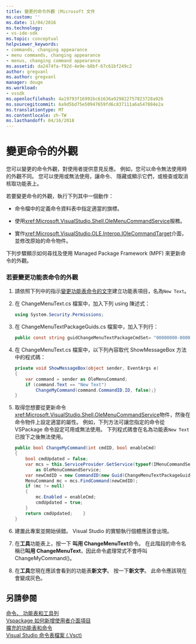 ```yaml
---
title: 變更的命令外觀 |Microsoft 文件
ms.custom: ''
ms.date: 11/04/2016
ms.technology:
- vs-ide-sdk
ms.topic: conceptual
helpviewer_keywords:
- commands, changing appearance
- menu commands, changing appearance
- menus, changing command appearance
ms.assetid: da2474fa-f92d-4e9e-b8bf-67c61bf249c2
author: gregvanl
ms.author: gregvanl
manager: douge
ms.workload:
- vssdk
ms.openlocfilehash: 4a19793f16991bc61636a929822757823728a926
ms.sourcegitcommit: 6a9d5bd75e50947659fd6c837111a6a547884e2a
ms.translationtype: MT
ms.contentlocale: zh-TW
ms.lasthandoff: 04/16/2018
---
```

# <a name="changing-the-appearance-of-a-command"></a>變更命令的外觀
您可以變更的命令外觀，對使用者提供意見反應。 例如，您可以命令無法使用時的外觀不同。 您可以使用或無法使用，讓命令、 隱藏或顯示它們，或檢查或取消核取功能表上。  
  
 若要變更命令的外觀，執行下列其中一個動作：  
  
-   命令檔中的定義命令資料表中指定適當的旗標。  
  
-   使用<xref:Microsoft.VisualStudio.Shell.OleMenuCommandService>服務。  
  
-   實作<xref:Microsoft.VisualStudio.OLE.Interop.IOleCommandTarget>介面，並修改原始的命令物件。  
  
 下列步驟顯示如何尋找及使用 Managed Package Framework (MPF) 來更新命令的外觀。  
  
### <a name="to-change-the-appearance-of-a-menu-command"></a>若要變更功能表命令的外觀  
  
1.  請依照下列中的指示[變更功能表命令的文字](../extensibility/changing-the-text-of-a-menu-command.md)建立功能表項目，名為`New Text`。  
  
2.  在 ChangeMenuText.cs 檔案中，加入下列 using 陳述式：  
  
    ```csharp  
    using System.Security.Permissions;  
    ```  
  
3.  在 ChangeMenuTextPackageGuids.cs 檔案中，加入下列行：  
  
    ```csharp  
    public const string guidChangeMenuTextPackageCmdSet= "00000000-0000-0000-0000-00000000";  // get the GUID from the .vsct file  
    ```  
  
4.  在 ChangeMenuText.cs 檔案中，以下列內容取代 ShowMessageBox 方法中的程式碼：  
  
    ```csharp  
    private void ShowMessageBox(object sender, EventArgs e)  
    {  
        var command = sender as OleMenuCommand;  
        if (command.Text == "New Text")  
            ChangeMyCommand(command.CommandID.ID, false);}  
    }  
    ```  
  
5.  取得您想要從更新命令<xref:Microsoft.VisualStudio.Shell.OleMenuCommandService>物件，然後在命令物件上設定適當的屬性。 例如，下列方法可讓您指定的命令從 VSPackage 命令設定可用或無法使用。 下列程式碼會在名為功能表`New Text`已按下之後無法使用。  
  
    ```csharp  
    public bool ChangeMyCommand(int cmdID, bool enableCmd)  
    {  
        bool cmdUpdated = false;  
        var mcs = this.ServiceProvider.GetService(typeof(IMenuCommandService))  
            as OleMenuCommandService;  
        var newCmdID = new CommandID(new Guid(ChangeMenuTextPackageGuids.guidChangeMenuTextPackageCmdSet), cmdID);  
        MenuCommand mc = mcs.FindCommand(newCmdID);  
        if (mc != null)  
        {  
            mc.Enabled = enableCmd;  
            cmdUpdated = true;  
        }  
        return cmdUpdated;    }  
    }  
    ```  
  
6.  建置此專案並開始偵錯。 Visual Studio 的實驗執行個體應該會出現。  
  
7.  在**工具**功能表上，按一下 **叫用 ChangeMenuText**命令。 在此階段的命令名稱已**叫用 ChangeMenuText**，因此命令處理常式不會呼叫 ChangeMyCommand()。  
  
8.  在**工具**您現在應該會看到的功能表**新文字**。 按一下**新文字**。 此命令應該現在會變成灰色。  
  
## <a name="see-also"></a>另請參閱  
 [命令、 功能表和工具列](../extensibility/internals/commands-menus-and-toolbars.md)   
 [Vspackage 如何新增使用者介面項目](../extensibility/internals/how-vspackages-add-user-interface-elements.md)   
 [擴充的功能表和命令](../extensibility/extending-menus-and-commands.md)   
 [Visual Studio 命令表檔案 (.Vsct)](../extensibility/internals/visual-studio-command-table-dot-vsct-files.md)